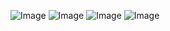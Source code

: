 ![Image](https://github.com/user-attachments/assets/0056f19b-8c6c-4608-89c8-0c85ebaaac03)
![Image](https://github.com/user-attachments/assets/355d8fae-00c6-4599-ad7f-d90f89365da4)
![Image](https://github.com/user-attachments/assets/2ccb238c-e012-4430-b969-37b4db7f64cd)
![Image](https://github.com/user-attachments/assets/5961a4b2-7a26-480b-b636-62becd8b238c)

